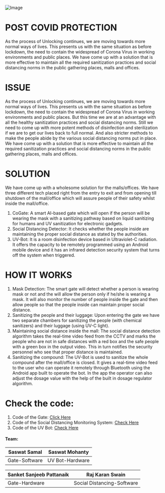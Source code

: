 ![Image](https://res.cloudinary.com/ideation/image/upload/w_1920,c_fit,q_auto,f_auto,dpr_auto/clwsjzcwr5jo1wm5kngg)

# POST COVID PROTECTION
As the process of Unlocking continues, we are moving towards more normal ways of lives. This presents us with the same situation as before lockdown, the need to contain the widespread of Corona Virus in working environments and public places. We have come up with a solution that is more effective to maintain all the required sanitization practices and social distancing norms in the public gathering places, malls and offices.
# ISSUE

As the process of Unlocking continues, we are moving towards more normal ways of lives. This presents us with the same situation as before lockdown, the need to contain the widespread of Corona Virus in working environments and public places. But this time we are at an advantage with all the healthy sanitization practices and social distancing norms.  Still we need to come up with more potent methods of disinfection and sterilization if we are to get our lives back to full normal. And also stricter methods to make the people abide by the various social distancing norms put in place. We have come up with a solution that is more effective to maintain all the required sanitization practices and social distancing norms in the public gathering places, malls and offices.

# SOLUTION

We have come up with a wholesome solution for the malls/offices. We have three different tech placed right from the entry to exit and from opening till shutdown of the mall/office which will assure people of their safety whilst inside the mall/office. 
1.	CoGate: A smart AI-based gate which will open if the person will be wearing the mask with a sanitizing pathway based on liquid sanitizing for humans and UV sanitization for electronic gadgets.
2.	Social Distancing Detector: It checks whether the people inside are maintaining the proper social distance as stated by the authorities.
3.	UV-Bot: It is a room disinfection device based in Ultraviolet-C radiation. It offers the capacity to be remotely programmed using an Android mobile device and it has an infrared detection security system that turns off the system when triggered.

# HOW IT WORKS
1.	Mask Detection: The smart gate will detect whether a person is wearing mask or not and the will allow the person only if he/she is wearing a mask. It will also monitor the number of people inside the gate and then allow people so that the people inside can maintain proper social distance.
2.	Sanitizing the people and their luggage: Upon entering the gate we have two separate chambers for sanitizing the people (with chemical sanitizers) and their luggage (using UV-C light).
3.	Maintaining social distance inside the mall: The social distance detection algorithm takes the real-time video feed from the CCTV and marks the people who are not in safe distances with a red box and the safe people with a green box in the output video. This in turn notifies the security personnel who see that proper distance is maintained.
4.	Sanitizing the compound: The UV-Bot is used to sanitize the whole compound after the mall/office is closed. It gives a real-time video feed to the user who can operate it remotely through Bluetooth using the Android app built to operate the bot. In the app the operator can also adjust the dosage value with the help of the built in dosage regulator algorithm. 

# Check the code:
1. Code of the Gate: [Click Here](https://github.com/PIYSocial-India/hclbetterhealthhackathon/tree/gate)
2. Code of the Social Distancing Monitoring System: [Check Here](https://github.com/PIYSocial-India/hclbetterhealthhackathon/tree/crowddetection)
3. Code of the UV Bot: [Check Here](https://github.com/PIYSocial-India/hclbetterhealthhackathon/tree/UVbot)

#### Team: 

Saswat Samal | Saswat Mohanty
------------ | -------------
Gate-Software | UV Bot-Hardware

Sanket Sanjeeb Pattanaik | Raj Karan Swain
------------ | -------------
Gate-Hardware | Social Distancing-Software


